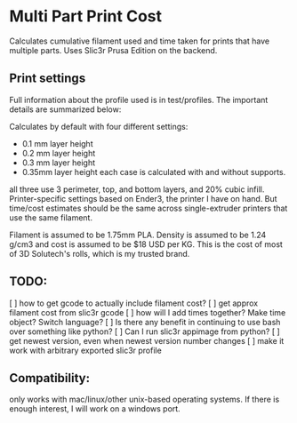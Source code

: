 # Multi Part Print Cost
Calculates cumulative filament used and time taken for prints that have
multiple parts. Uses Slic3r Prusa Edition on the backend.

## Print settings
Full information about the profile used is in test/profiles. The important details are summarized below:

Calculates by default with four different settings: 
 * 0.1 mm layer height
 * 0.2 mm layer height
 * 0.3 mm layer height
 * 0.35mm layer height
each case is calculated with and without supports.

all three use 3 perimeter, top, and bottom layers, and 20% cubic infill.
Printer-specific settings based on Ender3, the printer I have on hand. But
time/cost estimates should be the same across single-extruder printers that use
the same filament.

Filament is assumed to be 1.75mm PLA. Density is assumed to be 1.24 g/cm3 and
cost is assumed to be $18 USD per KG. This is the cost of most of 3D Solutech's
rolls, which is my trusted brand.

## TODO:
 [ ] how to get gcode to actually include filament cost?
 [ ] get approx filament cost from slic3r gcode
 [ ] how will I add times together? Make time object? Switch language?
   [ ] Is there any benefit in continuing to use bash over something like
       python?
   [ ] Can I run slic3r appimage from python?
 [ ] get newest version, even when newest version number changes
 [ ] make it work with arbitrary exported slic3r profile

## Compatibility:
only works with mac/linux/other unix-based operating systems. If there is
enough interest, I will work on a windows port.

